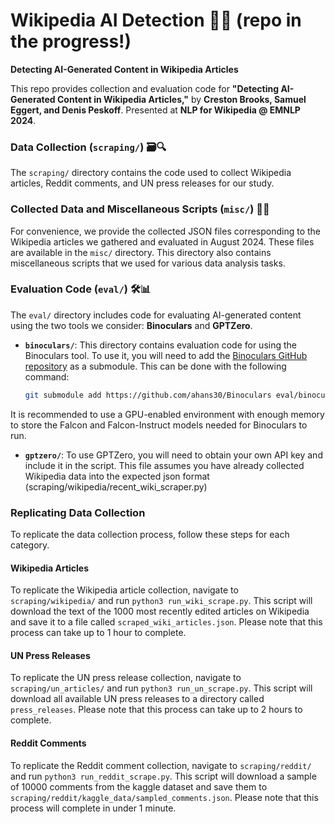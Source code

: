 # Wikipedia AI Detection 📄🤖 (repo in the progress!)

**Detecting AI-Generated Content in Wikipedia Articles**

This repo provides collection and evaluation code for **"Detecting AI-Generated Content in Wikipedia Articles,"** by **Creston Brooks, Samuel Eggert, and Denis Peskoff**. Presented at **NLP for Wikipedia @ EMNLP 2024**.

### Data Collection (`scraping/`) 🗃️🔍

The `scraping/` directory contains the code used to collect Wikipedia articles, Reddit comments, and UN press releases for our study.

### Collected Data and Miscellaneous Scripts (`misc/`) 📂✨

For convenience, we provide the collected JSON files corresponding to the Wikipedia articles we gathered and evaluated in August 2024. These files are available in the `misc/` directory. This directory also contains miscellaneous scripts that we used for various data analysis tasks.

### Evaluation Code (`eval/`) 🛠️📊

The `eval/` directory includes code for evaluating AI-generated content using the two tools we consider: **Binoculars** and **GPTZero**.

- **`binoculars/`**: This directory contains evaluation code for using the Binoculars tool. To use it, you will need to add the [Binoculars GitHub repository](https://github.com/ahans30/Binoculars) as a submodule. This can be done with the following command:

  ```bash
  git submodule add https://github.com/ahans30/Binoculars eval/binoculars

 It is recommended to use a GPU-enabled environment with enough memory to store the Falcon and Falcon-Instruct models needed for Binoculars to run.

- **`gptzero/`**: To use GPTZero, you will need to obtain your own API key and include it in the script. This file assumes you have already collected Wikipedia data into the expected json format (scraping/wikipedia/recent_wiki_scraper.py)

### Replicating Data Collection

To replicate the data collection process, follow these steps for each category.

#### Wikipedia Articles

To replicate the Wikipedia article collection, navigate to `scraping/wikipedia/` and run `python3 run_wiki_scrape.py`. This script will download the text of the 1000 most recently edited articles on Wikipedia and save it to a file called `scraped_wiki_articles.json`. Please note that this process can take up to 1 hour to complete.

#### UN Press Releases

To replicate the UN press release collection, navigate to `scraping/un_articles/` and run `python3 run_un_scrape.py`. This script will download all available UN press releases to a directory called `press_releases`. Please note that this process can take up to 2 hours to complete.

#### Reddit Comments

To replicate the Reddit comment collection, navigate to `scraping/reddit/` and run `python3 run_reddit_scrape.py`. This script will download a sample of 10000 comments from the kaggle dataset and save them to `scraping/reddit/kaggle_data/sampled_comments.json`. Please note that this process will complete in under 1 minute.
